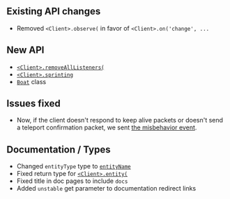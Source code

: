 ## Existing API changes
* Removed `<Client>.observe(` in favor of `<Client>.on('change', ...`

## New API
* [`<Client>.removeAllListeners(`](https://oscarnow.github.io/minecraft-server/1.0.0/classes/Client#removeAllListeners)
* [`<Client>.sprinting`](https://oscarnow.github.io/minecraft-server/1.0.0/classes/Client#sprinting)
* [`Boat`](https://oscarnow.github.io/minecraft-server/1.0.0/classes/Boat) class

## Issues fixed
* Now, if the client doesn't respond to keep alive packets or doesn't send a teleport confirmation packet, we sent [the misbehavior event](https://oscarnow.github.io/minecraft-server/1.0.0/classes/Client#on.on-10).

## Documentation / Types
* Changed `entityType` type to [`entityName`](https://oscarnow.github.io/minecraft-server/1.0.0/types/entityName)
* Fixed return type for [`<Client>.entity(`](https://oscarnow.github.io/minecraft-server/1.0.0/classes/Client#entity)
* Fixed title in doc pages to include `docs`
* Added `unstable` get parameter to documentation redirect links